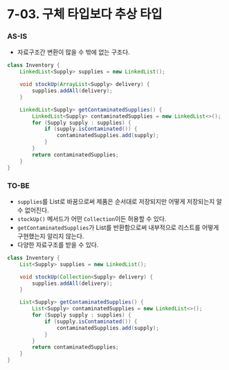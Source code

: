 # 7-03. 구체 타입보다 추상 타입

### AS-IS

- 자료구조간 변환이 많을 수 밖에 없는 구조다.

```java
class Inventory {
    LinkedList<Supply> supplies = new LinkedList();

    void stockUp(ArrayList<Supply> delivery) {
        supplies.addAll(delivery);
    }

    LinkedList<Supply> getContaminatedSupplies() {
        LinkedList<Supply> contaminatedSupplies = new LinkedList<>();
        for (Supply supply : supplies) {
            if (supply.isContaminated()) {
                contaminatedSupplies.add(supply);
            }
        }
        return contaminatedSupplies;
    }
}
```

### TO-BE

- `supplies`를 List로 바꿈으로써 제품은 순서대로 저장되지만 어떻게 저장되는지 알 수 없어진다.
- `stockUp()` 메서드가 어떤 `Collection`이든 허용할 수 있다.
- `getContaminatedSupplies`가 List를 반환함으로써 내부적으로 리스트를 어떻게 구현했는지 알리지 않는다.
- 다양한 자료구조를 받을 수 있다.

```java
class Inventory {
    List<Supply> supplies = new LinkedList();

    void stockUp(Collection<Supply> delivery) {
        supplies.addAll(delivery);
    }

    List<Supply> getContaminatedSupplies() {
        List<Supply> contaminatedSupplies = new LinkedList<>();
        for (Supply supply : supplies) {
            if (supply.isContaminated()) {
                contaminatedSupplies.add(supply);
            }
        }
        return contaminatedSupplies;
    }
}
```
